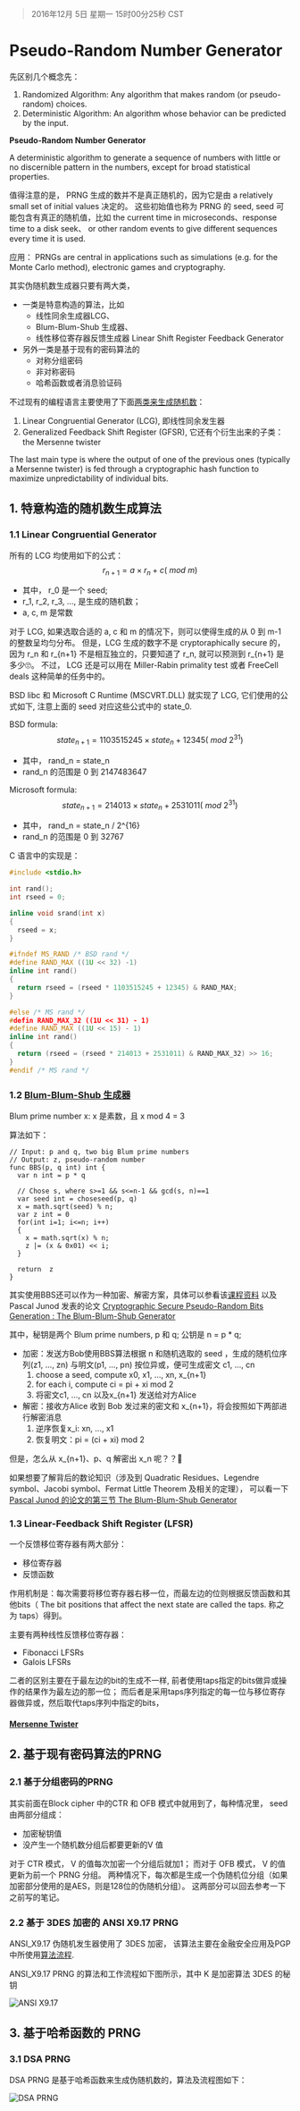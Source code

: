 >2016年12月 5日 星期一 15时00分25秒 CST

# Pseudo-Random Number Generator 

先区别几个概念先：

1. Randomized Algorithm: Any algorithm that makes random (or pseudo-random) choices.
2. Deterministic Algorithm: An algorithm whose behavior can be predicted by the input.


**Pseudo-Random Number Generator**

A deterministic algorithm to generate a sequence of numbers with little or no discernible pattern in the numbers, 
except for broad statistical properties.

值得注意的是， PRNG 生成的数并不是真正随机的，因为它是由 a relatively small set of initial values 决定的。
这些初始值也称为 PRNG 的 seed, seed 可能包含有真正的随机值，比如 the current time in microseconds、response time to a disk seek、
or other random events to give different sequences every time it is used. 

应用： PRNGs are central in applications such as simulations (e.g. for the Monte Carlo method), electronic games and cryptography.

其实伪随机数生成器只要有两大类，
- 一类是特意构造的算法，比如
  * 线性同余生成器LCG、
  * Blum-Blum-Shub 生成器、
  * 线性移位寄存器反馈生成器 Linear Shift Register Feedback Generator
- 另外一类是基于现有的密码算法的
  - 对称分组密码
  - 非对称密码
  - 哈希函数或者消息验证码

不过现有的编程语言主要使用了下面[两类来生成随机数](http://rosettacode.org/wiki/Random_number_generator_(included))： 
1. Linear Congruential Generator (LCG), 即线性同余发生器
2. Generalized Feedback Shift Register (GFSR), 它还有个衍生出来的子类： the Mersenne twister

The last main type is where the output of one of the previous ones (typically a Mersenne twister) is fed 
through a cryptographic hash function to maximize unpredictability of individual bits. 

## 1. 特意构造的随机数生成算法
### 1.1 Linear Congruential Generator
所有的 LCG 均使用如下的公式：
$$ r_{n + 1} = a \times r_n + c (\ mod\  m)$$

  * 其中， r_0 是一个 seed;
  * r_1, r_2, r_3, ..., 是生成的随机数；
  * a, c, m 是常数

对于 LCG, 如果选取合适的 a, c 和 m 的情况下，则可以使得生成的从 0 到 m-1 的整数呈均匀分布。
但是，LCG 生成的数字不是 cryptoraphically secure 的， 因为 r_n 和 r_{n+1} 不是相互独立的，只要知道了 r_n, 
就可以预测到 r_{n+1} 是多少🙄。 不过， LCG 还是可以用在 Miller-Rabin primality test 或者 FreeCell deals 这种简单的任务中的。

BSD libc 和 Microsoft C Runtime (MSCVRT.DLL) 就实现了 LCG, 它们使用的公式如下, 注意上面的 seed 对应这些公式中的 state_0. 

BSD formula:
$$ state_{n + 1} = 1103515245 \times state_n + 12345 ( \ mod\  2^{31})$$
  * 其中， rand_n = state_n
  * rand_n 的范围是 0 到 2147483647

Microsoft formula:
$$ state_{n + 1} = 214013 \times state_n +  2531011  (\ mod\  2^{31})$$
  * 其中， rand_n = state_n / 2^{16}
  * rand_n 的范围是 0 到 32767

C 语言中的实现是：
```C
#include <stdio.h>

int rand();
int rseed = 0;

inline void srand(int x)
{
  rseed = x;
}

#ifndef MS_RAND /* BSD rand */
#define RAND_MAX ((1U << 32) -1)
inline int rand()
{
  return rseed = (rseed * 1103515245 + 12345) & RAND_MAX;
}

#else /* MS rand */
#defin RAND_MAX_32 ((1U << 31) - 1)
#define RAND_MAX ((1U << 15) - 1)
inline int rand()
{
  return (rseed = (rseed * 214013 + 2531011) & RAND_MAX_32) >> 16;
}
#endif /* MS rand */
```

### 1.2 [Blum-Blum-Shub 生成器](http://diamond.boisestate.edu/~liljanab/ISAS/course_materials/BBSpresentation.pdf)
Blum prime number x: x 是素数，且 x mod 4 = 3
 

算法如下：
```golang
// Input: p and q, two big Blum prime numbers
// Output: z, pseudo-random number 
func BBS(p, q int) int {
  var n int = p * q

  // Chose s, where s>=1 && s<=n-1 && gcd(s, n)==1
  var seed int = choseseed(p, q)
  x = math.sqrt(seed) % n;
  var z int = 0
  for(int i=1; i<=n; i++)
  {
    x = math.sqrt(x) % n;
    z |= (x & 0x01) << i;
  }

  return  z
}

```

其实使用BBS还可以作为一种加密、解密方案，具体可以参看该[课程资料](http://diamond.boisestate.edu/~liljanab/ISAS/course_materials/BBSpresentation.pdf)
以及 Pascal Junod 发表的论文
[Cryptographic Secure Pseudo-Random Bits Generation : The Blum-Blum-Shub Generator](http://www.cs.miami.edu/home/burt/learning/Csc609.062/docs/bbs.pdf)


其中，秘钥是两个 Blum prime numbers, p 和 q; 公钥是 n = p * q;
- 加密：发送方Bob使用BBS算法根据 n 和随机选取的 seed ，生成的随机位序列(z1, ..., zn) 与明文(p1, ..., pn) 按位异或，便可生成密文 c1, ..., cn
    1. choose a seed, compute x0, x1, ..., xn, x_{n+1}
    2. for each i, compute ci = pi + xi mod 2
    3. 将密文c1, ..., cn 以及x_{n+1} 发送给对方Alice
- 解密：接收方Alice 收到 Bob 发过来的密文和 x_{n+1}，将会按照如下两部进行解密消息
    1. 逆序恢复x_i: xn, ..., x1
    2. 恢复明文：pi = (ci + xi) mod 2

但是，怎么从 x_{n+1}、p、q 解密出 x_n 呢？？🤔

如果想要了解背后的数论知识（涉及到 Quadratic Residues、Legendre symbol、Jacobi symbol、Fermat Little Theorem 及相关的定理），
可以看一下[Pascal Junod 的论文的第三节 The Blum-Blum-Shub Generator](http://www.cs.miami.edu/home/burt/learning/Csc609.062/docs/bbs.pdf)



### 1.3 Linear-Feedback Shift Register (LFSR)
一个反馈移位寄存器有两大部分：
- 移位寄存器
- 反馈函数

作用机制是：每次需要将移位寄存器右移一位，而最左边的位则根据反馈函数和其他bits（ The bit positions that 
affect the next state are called the taps. 称之为 taps）得到。

主要有两种线性反馈移位寄存器：
- Fibonacci LFSRs
- Galois LFSRs

二者的区别主要在于最左边的bit的生成不一样, 前者使用taps指定的bits做异或操作的结果作为最左边的那一位；
而后者是采用taps序列指定的每一位与移位寄存器做异或，然后取代taps序列中指定的bits，


#### [Mersenne Twister](https://en.wikipedia.org/wiki/Mersenne_Twister)


## 2. 基于现有密码算法的PRNG
### 2.1 基于分组密码的PRNG
其实前面在Block cipher 中的CTR 和 OFB 模式中就用到了，每种情况里， seed 由两部分组成：
- 加密秘钥值
- 没产生一个随机数分组后都要更新的V 值

对于 CTR 模式， V 的值每次加密一个分组后就加1；
而对于 OFB 模式， V 的值更新为前一个 PRNG 分组。
两种情况下，每次都是生成一个伪随机位分组（如果加密部分使用的是AES，则是128位的伪随机分组）。
这两部分可以回去参考一下之前写的笔记。

### 2.2 基于 3DES 加密的 ANSI X9.17 PRNG

ANSI_X9.17 伪随机发生器使用了 3DES 加密， 该算法主要在金融安全应用及PGP中所使用[算法流程](http://www.hit.bme.hu/~buttyan/courses/Revkomarom/prng.pdf).

ANSI_X9.17 PRNG 的算法和工作流程如下图所示，其中 K 是加密算法 3DES 的秘钥

![ANSI X9.17](image/ansi_x9.17.png)



## 3. 基于哈希函数的 PRNG
### 3.1 DSA PRNG
DSA PRNG 是基于哈希函数来生成伪随机数的，算法及流程图如下：

![DSA PRNG](image/dsa_prng.png)


